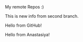 My remote Repos :)

This is new info from second branch.

Hello from GitHub!

Hello from Anastasiya!